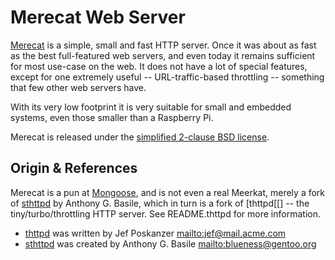 Merecat Web Server
==================

[Merecat][] is a simple, small and fast HTTP server.  Once it was about
as fast as the best full-featured web servers, and even today it remains
sufficient for most use-case on the web.  It does not have a lot of
special features, except for one extremely useful -- URL-traffic-based
throttling -- something that few other web servers have.

With its very low footprint it is very suitable for small and embedded
systems, even those smaller than a Raspberry Pi.

Merecat is released under the [simplified 2-clause BSD license][license].


Origin & References
-------------------

Merecat is a pun at [Mongoose][], and is not even a real Meerkat, merely
a fork of [sthttpd][] by Anthony G. Basile, which in turn is a fork of
[thttpd[[] -- the tiny/turbo/throttling HTTP server.  See README.thttpd
for more information.

* [thttpd][] was written by Jef Poskanzer <mailto:jef@mail.acme.com>
* [sthttpd][] was created by Anthony G. Basile <mailto:blueness@gentoo.org>


[Merecat]:  https://github.com/troglobit/merecat/
[license]:  https://github.com/troglobit/merecat/blob/master/LICENSE
[Mongoose]: https://github.com/cesanta/mongoose 
[thttpd]:   http://www.acme.com/software/thttpd/
[sthttpd]:  https://github.com/blueness/sthttpd/


